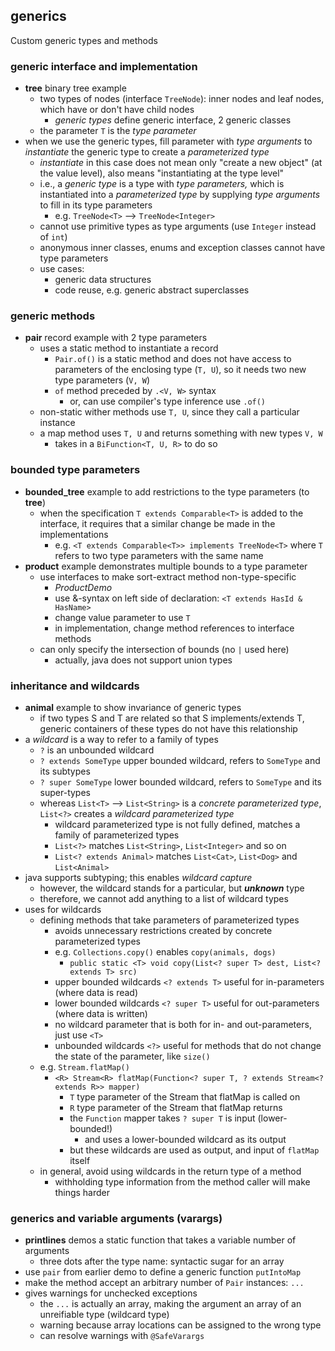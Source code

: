 ## generics
Custom generic types and methods

### generic interface and implementation

* **tree** binary tree example
  * two types of nodes (interface `TreeNode`): inner nodes and leaf nodes, which have or don't have child nodes
    * *generic types* define generic interface, 2 generic classes
  * the parameter `T` is the *type parameter*
* when we use the generic types, fill parameter with *type arguments* to *instantiate* the generic type to create a *parameterized type*
  * *instantiate* in this case does not mean only "create a new object" (at the value level), also means "instantiating at the type level"
  * i.e., a *generic type* is a type with *type parameters,* which is instantiated into a *parameterized type* by supplying *type arguments* to fill in its type parameters
    * e.g. `TreeNode<T>` --> `TreeNode<Integer>`
  * cannot use primitive types as type arguments (use `Integer` instead of `int`)
  * anonymous inner classes, enums and exception classes cannot have type parameters
  * use cases:
    * generic data structures
    * code reuse, e.g. generic abstract superclasses

### generic methods
* **pair** record example with 2 type parameters
  * uses a static method to instantiate a record
    * `Pair.of()` is a static method and does not have access to parameters of the enclosing type (`T, U`), so it needs two new type parameters (`V, W`)
    * `of` method preceded by `.<V, W>` syntax
      * or, can use compiler's type inference use `.of()`
  * non-static wither methods use `T, U`, since they call a particular instance
  * a map method uses `T, U` and returns something with new types `V, W`
    * takes in a `BiFunction<T, U, R>` to do so

### bounded type parameters
* **bounded_tree** example to add restrictions to the type parameters (to **tree**)
  * when the specification `T extends Comparable<T>` is added to the interface, it requires that a similar change be made in the implementations
    * e.g. `<T extends Comparable<T>> implements TreeNode<T>` where `T` refers to two type parameters with the same name
* **product** example demonstrates multiple bounds to a type parameter
  * use interfaces to make sort-extract method non-type-specific
    * *ProductDemo*
    * use &-syntax on left side of declaration: `<T extends HasId & HasName>`
    * change value parameter to use `T`
    * in implementation, change method references to interface methods
  * can only specify the intersection of bounds (no `|` used here)
    * actually, java does not support union types

### inheritance and wildcards
* **animal** example to show invariance of generic types
  * if two types S and T are related so that S implements/extends T, generic containers of these types do not have this relationship
* a *wildcard* is a way to refer to a family of types
  * `?` is an unbounded wildcard
  * `? extends SomeType` upper bounded wildcard, refers to `SomeType` and its subtypes
  * `? super SomeType` lower bounded wildcard, refers to `SomeType` and its super-types
  * whereas `List<T>` --> `List<String>` is a *concrete parameterized type*, `List<?>` creates a *wildcard parameterized type*
    * wildcard parameterized type is not fully defined, matches a family of parameterized types
    * `List<?>` matches `List<String>`, `List<Integer>` and so on
    * `List<? extends Animal>` matches `List<Cat>`, `List<Dog>` and `List<Animal>`
* java supports subtyping; this enables *wildcard capture*
  * however, the wildcard stands for a particular, but ***unknown*** type
  * therefore, we cannot add anything to a list of wildcard types
* uses for wildcards
  * defining methods that take parameters of parameterized types
    * avoids unnecessary restrictions created by concrete parameterized types
    * e.g. `Collections.copy()` enables `copy(animals, dogs)`
      * `public static <T> void copy(List<? super T> dest, List<? extends T> src)`
    * upper bounded wildcards `<? extends T>` useful for in-parameters (where data is read)
    * lower bounded wildcards `<? super T>` useful for out-parameters (where data is written)
    * no wildcard parameter that is both for in- and out-parameters, just use `<T>`
    * unbounded wildcards `<?>` useful for methods that do not change the state of the parameter, like `size()`
  * e.g. `Stream.flatMap()`
    * `<R> Stream<R> flatMap(Function<? super T, ? extends Stream<? extends R>> mapper)`
      * `T` type parameter of the Stream that flatMap is called on
      * `R` type parameter of the Stream that flatMap returns
      * the `Function` mapper takes `? super T` is input (lower-bounded!)
        * and uses a lower-bounded wildcard as its output
      * but these wildcards are used as output, and input of `flatMap` itself
  * in general, avoid using wildcards in the return type of a method
    * withholding type information from the method caller will make things harder

### generics and variable arguments (varargs)
  * **printlines** demos a static function that takes a variable number of arguments
    * three dots after the type name: syntactic sugar for an array
  * use `pair` from earlier demo to define a generic function `putIntoMap`
  * make the method accept an arbitrary number of `Pair` instances: `...`
  * gives warnings for unchecked exceptions
    * the `...` is actually an array, making the argument an array of an unreifiable type (wildcard type)
    * warning because array locations can be assigned to the wrong type 
    * can resolve warnings with `@SafeVarargs`